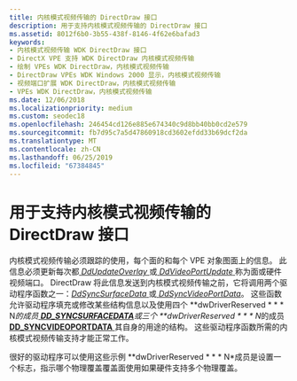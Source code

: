 ```yaml
---
title: 内核模式视频传输的 DirectDraw 接口
description: 用于支持内核模式视频传输的 DirectDraw 接口
ms.assetid: 8012f6b0-3b55-438f-8146-4f62e6bafad3
keywords:
- 内核模式视频传输 WDK DirectDraw 接口
- DirectX VPE 支持 WDK DirectDraw 内核模式视频传输
- 绘制 VPEs WDK DirectDraw，内核模式视频传输
- DirectDraw VPEs WDK Windows 2000 显示，内核模式视频传输
- 视频端口扩展 WDK DirectDraw，内核模式视频传输
- VPEs WDK DirectDraw，内核模式视频传输
ms.date: 12/06/2018
ms.localizationpriority: medium
ms.custom: seodec18
ms.openlocfilehash: 246454cd126e885e674340c9d8bb40bb0cd2e579
ms.sourcegitcommit: fb7d95c7a5d47860918cd3602efdd33b69dcf2da
ms.translationtype: MT
ms.contentlocale: zh-CN
ms.lasthandoff: 06/25/2019
ms.locfileid: "67384845"
---
```

# <a name="directdraw-interfaces-for-kernel-mode-video-transport-support"></a>用于支持内核模式视频传输的 DirectDraw 接口

内核模式视频传输必须跟踪的使用，每个面的和每个 VPE 对象图面上的信息。 此信息必须更新每次都[ *DdUpdateOverlay* ](https://docs.microsoft.com/windows/desktop/api/ddrawint/nc-ddrawint-pdd_surfcb_updateoverlay)或[ *DdVideoPortUpdate* ](https://docs.microsoft.com/windows/desktop/api/ddrawint/nc-ddrawint-pdd_vportcb_update)称为面或硬件视频端口。 DirectDraw 将此信息发送到内核模式视频传输之前，它将调用两个驱动程序函数之一：[*DdSyncSurfaceData* ](https://docs.microsoft.com/windows/desktop/api/ddrawint/nc-ddrawint-pdd_kernelcb_syncsurface)或[ *DdSyncVideoPortData*](https://docs.microsoft.com/windows/desktop/api/ddrawint/nc-ddrawint-pdd_kernelcb_syncvideoport)。 这些函数允许驱动程序填充或修改某些结构信息以及使用四个 **dwDriverReserved * * * N*的成员[ **DD\_SYNCSURFACEDATA**](https://docs.microsoft.com/windows/desktop/api/ddrawint/ns-ddrawint-_dd_syncsurfacedata)或三个 **dwDriverReserved * * * N*的成员[ **DD\_SYNCVIDEOPORTDATA** ](https://docs.microsoft.com/windows/desktop/api/ddrawint/ns-ddrawint-_dd_syncvideoportdata)其自身的用途的结构。 这些驱动程序函数所需的内核模式视频传输支持才能正常工作。

很好的驱动程序可以使用这些示例 **dwDriverReserved * * * N*成员是设置一个标志，指示哪个物理覆盖覆盖面使用如果硬件支持多个物理覆盖。

 

 





